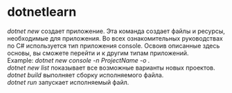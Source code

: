 # dotnetlearn
*dotnet new* создает приложение. Эта команда создает файлы и ресурсы, необходимые для приложения. Во всех ознакомительных руководствах по C# используется тип приложения console. Освоив описанные здесь основы, вы сможете перейти и к другим типам приложений.  
Example: *dotnet new console -n ProjectName -o .*  
*dotnet new list* показывает все возможные варианты новых проектов.  
*dotnet build* выполняет сборку исполняемого 
файла.  
*dotnet run* запускает исполняемый файл.  
